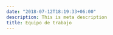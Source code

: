 ```yaml
---
date: "2018-07-12T18:19:33+06:00"
description: This is meta description
title: Equipo de trabajo
---
```


